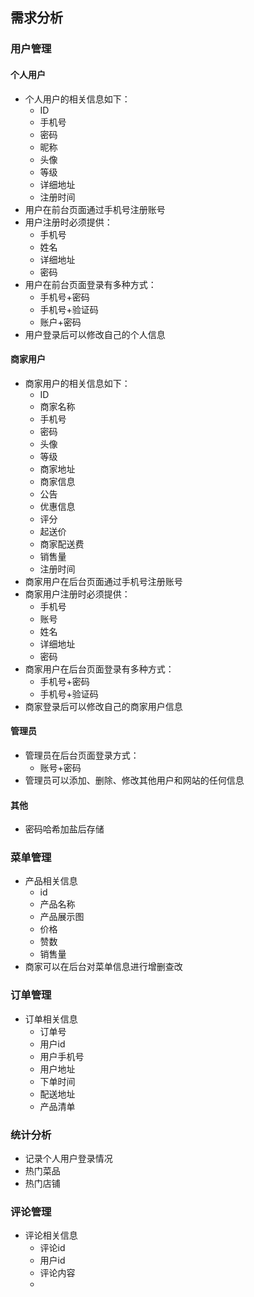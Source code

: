 ## 需求分析
### 用户管理
#### 个人用户
- 个人用户的相关信息如下：
	- ID
	- 手机号
	- 密码
	- 昵称
	- 头像
	- 等级
	- 详细地址
	- 注册时间
- 用户在前台页面通过手机号注册账号
- 用户注册时必须提供：
	- 手机号
	- 姓名
	- 详细地址
	- 密码
- 用户在前台页面登录有多种方式：
	- 手机号+密码
	- 手机号+验证码
	- 账户+密码
- 用户登录后可以修改自己的个人信息
#### 商家用户
- 商家用户的相关信息如下：
	- ID
	- 商家名称
	- 手机号
	- 密码
	- 头像
	- 等级
	- 商家地址
	- 商家信息
	- 公告
    - 优惠信息
    - 评分
    - 起送价
    - 商家配送费
	- 销售量
	- 注册时间
- 商家用户在后台页面通过手机号注册账号
- 商家用户注册时必须提供：
	- 手机号
	- 账号
	- 姓名
	- 详细地址
	- 密码
- 商家用户在后台页面登录有多种方式：
	- 手机号+密码
	- 手机号+验证码
- 商家登录后可以修改自己的商家用户信息
#### 管理员
- 管理员在后台页面登录方式：
	- 账号+密码
- 管理员可以添加、删除、修改其他用户和网站的任何信息
#### 其他
- 密码哈希加盐后存储

### 菜单管理
- 产品相关信息
	- id
	- 产品名称
	- 产品展示图
	- 价格
	- 赞数
	- 销售量
- 商家可以在后台对菜单信息进行增删查改
### 订单管理
- 订单相关信息
	- 订单号
	- 用户id
	- 用户手机号
	- 用户地址
	- 下单时间
	- 配送地址
	- 产品清单
### 统计分析
- 记录个人用户登录情况
- 热门菜品
- 热门店铺
### 评论管理
- 评论相关信息
	- 评论id
	- 用户id
	- 评论内容
	- 

<!--stackedit_data:
eyJoaXN0b3J5IjpbMzk5MDQ2MzgsMTQyODYzMjU3MiwxMTE0OD
M2NzQxLC02NTk2Njg3MDksLTEzNjc3MzcyMTMsLTMyMTI1Njc1
NywtMTA3OTc2Mzk4NSwxMjY1MTk0ODU0LDE2NDIwNDM1MDcsLT
E0NjM2NjgzNjgsLTczNjIxNzI1NiwtMTkwMTMxMTc4NiwzNDc4
MDk0NDYsLTU1NzM2MzU5XX0=
-->